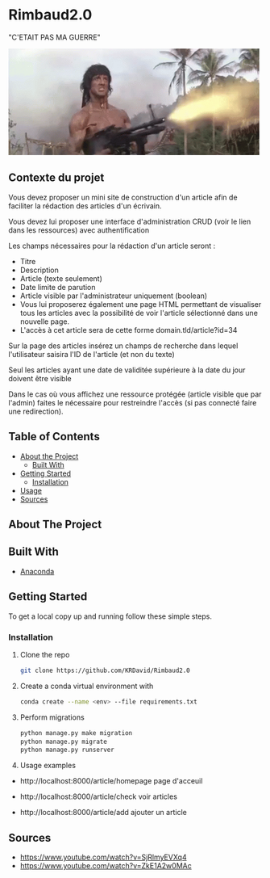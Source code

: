 <!-- PROJECT LOGO -->

# Rimbaud2.0

"C'ETAIT PAS MA GUERRE"

![John Rimbaud](./templates/gif_rambo.gif)

## Contexte du projet  
Vous devez proposer un mini site de construction d'un article afin de faciliter la rédaction des articles d'un écrivain.  

Vous devez lui proposer une interface d'administration CRUD (voir le lien dans les ressources) avec authentification  

Les champs nécessaires pour la rédaction d'un article seront :  

* Titre  
* Description  
* Article (texte seulement)  
* Date limite de parution  
* Article visible par l'administrateur uniquement (boolean)  
* Vous lui proposerez également une page HTML permettant de visualiser tous les articles avec la possibilité de voir l'article sélectionné dans une nouvelle page.  
* L'accès à cet article sera de cette forme domain.tld/article?id=34  

Sur la page des articles insérez un champs de recherche dans lequel l'utilisateur saisira l'ID de l'article (et non du texte)  

Seul les articles ayant une date de validitée supérieure à la date du jour doivent être visible  

Dans le cas où vous affichez une ressource protégée (article visible que par l'admin) faites le nécessaire pour restreindre l'accès (si pas connecté faire une redirection).

<!-- TABLE OF CONTENTS -->

## Table of Contents

* [About the Project](#about-the-project)
  * [Built With](#built-with)
* [Getting Started](#getting-started)
  * [Installation](#installation)
* [Usage](#usage)
* [Sources](#sources)

<!-- ABOUT THE PROJECT -->
## About The Project

## Built With

* [Anaconda](https://www.anaconda.com/)

<!-- GETTING STARTED -->
## Getting Started

To get a local copy up and running follow these simple steps.

### Installation

1. Clone the repo

    ```sh
    git clone https://github.com/KRDavid/Rimbaud2.0
    ```

2. Create a conda virtual environment with

    ```sh
    conda create --name <env> --file requirements.txt
    ```
    
 3. Perform migrations
 
    ```sh
    python manage.py make migration
    python manage.py migrate
    python manage.py runserver
    ```  
    
  
 4. Usage examples   


* http://localhost:8000/article/homepage page d'acceuil

* http://localhost:8000/article/check voir articles

* http://localhost:8000/article/add ajouter un article 

## Sources

* https://www.youtube.com/watch?v=SjRlmyEVXq4
* https://www.youtube.com/watch?v=ZkE1A2w0MAc
